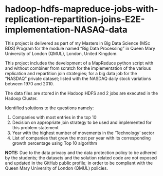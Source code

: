 # hadoop-hdfs-mapreduce-jobs-with-replication-repartition-joins-E2E-implementation-NASAQ-data

This project is delivered as part of my Masters in Big Data Science (MSc BDS) Program for the module named “Big Data Processing” in Queen Mary University of London (QMUL), London, United Kingdom.  

This project includes the development of a MapReduce python script with and without combiner from scratch for the implementation of the various replication and repartition join strategies; for a big data job for the “NASDAQ” private dataset; listed with the NASDAQ daily stock variations between 1970 and 2010.   

The data files are stored in the Hadoop HDFS and 2 jobs are executed in the Hadoop Cluster.   

Identified solutions to the questions namely: 
1. Companies with most entries in the top 10 
2. Decision on appropriate join strategy to be used and implemented for this problem statement 
3. Year with the highest number of movements in the ‘Technology‘ sector 
4. List of companies that grew the most per year with its corresponding growth percentage using Top 10 algorithm  

**NOTE:** Due to the data privacy and the data protection policy to be adhered by the students; the datasets and the solution related code are not exposed and updated in the GitHub public profile; in order to be compliant with the Queen Mary University of London (QMUL) policies.
